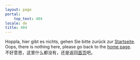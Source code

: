 ```yaml
---
layout: page
portal:
    top_text: 404
locale: de
title: 404
---
```


Hoppla, hier gibt es nichts, gehen Sie bitte zurück zur [Startseite](/).<br>
Oops, there is nothing here, please go back to the [home page](/en).<br>
不好意思，这里什么都没有，还是返回[首页](/zh)吧。

<br>
<br>
<br>
